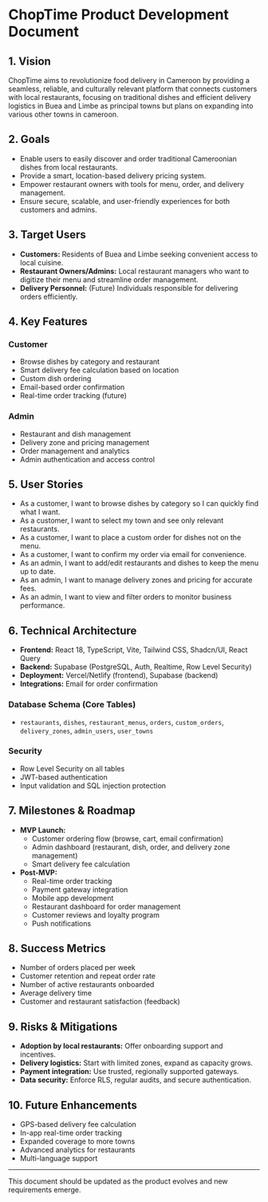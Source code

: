 # ChopTime Product Development Document

## 1. Vision
ChopTime aims to revolutionize food delivery in Cameroon by providing a seamless, reliable, and culturally relevant platform that connects customers with local restaurants, focusing on traditional dishes and efficient delivery logistics in Buea and Limbe as principal towns but plans on expanding into various other towns in cameroon.

## 2. Goals
- Enable users to easily discover and order traditional Cameroonian dishes from local restaurants.
- Provide a smart, location-based delivery pricing system.
- Empower restaurant owners with tools for menu, order, and delivery management.
- Ensure secure, scalable, and user-friendly experiences for both customers and admins.

## 3. Target Users
- **Customers:** Residents of Buea and Limbe seeking convenient access to local cuisine.
- **Restaurant Owners/Admins:** Local restaurant managers who want to digitize their menu and streamline order management.
- **Delivery Personnel:** (Future) Individuals responsible for delivering orders efficiently.

## 4. Key Features
### Customer
- Browse dishes by category and restaurant
- Smart delivery fee calculation based on location
- Custom dish ordering
- Email-based order confirmation
- Real-time order tracking (future)

### Admin
- Restaurant and dish management
- Delivery zone and pricing management
- Order management and analytics
- Admin authentication and access control

## 5. User Stories
- As a customer, I want to browse dishes by category so I can quickly find what I want.
- As a customer, I want to select my town and see only relevant restaurants.
- As a customer, I want to place a custom order for dishes not on the menu.
- As a customer, I want to confirm my order via email for convenience.
- As an admin, I want to add/edit restaurants and dishes to keep the menu up to date.
- As an admin, I want to manage delivery zones and pricing for accurate fees.
- As an admin, I want to view and filter orders to monitor business performance.

## 6. Technical Architecture
- **Frontend:** React 18, TypeScript, Vite, Tailwind CSS, Shadcn/UI, React Query
- **Backend:** Supabase (PostgreSQL, Auth, Realtime, Row Level Security)
- **Deployment:** Vercel/Netlify (frontend), Supabase (backend)
- **Integrations:** Email for order confirmation

### Database Schema (Core Tables)
- `restaurants`, `dishes`, `restaurant_menus`, `orders`, `custom_orders`, `delivery_zones`, `admin_users`, `user_towns`

### Security
- Row Level Security on all tables
- JWT-based authentication
- Input validation and SQL injection protection

## 7. Milestones & Roadmap
- **MVP Launch:**
  - Customer ordering flow (browse, cart, email confirmation)
  - Admin dashboard (restaurant, dish, order, and delivery zone management)
  - Smart delivery fee calculation
- **Post-MVP:**
  - Real-time order tracking
  - Payment gateway integration
  - Mobile app development
  - Restaurant dashboard for order management
  - Customer reviews and loyalty program
  - Push notifications

## 8. Success Metrics
- Number of orders placed per week
- Customer retention and repeat order rate
- Number of active restaurants onboarded
- Average delivery time
- Customer and restaurant satisfaction (feedback)

## 9. Risks & Mitigations
- **Adoption by local restaurants:** Offer onboarding support and incentives.
- **Delivery logistics:** Start with limited zones, expand as capacity grows.
- **Payment integration:** Use trusted, regionally supported gateways.
- **Data security:** Enforce RLS, regular audits, and secure authentication.

## 10. Future Enhancements
- GPS-based delivery fee calculation
- In-app real-time order tracking
- Expanded coverage to more towns
- Advanced analytics for restaurants
- Multi-language support

---
This document should be updated as the product evolves and new requirements emerge. 